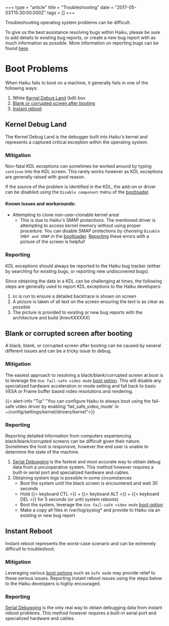 +++
type = "article"
title = "Troubleshooting"
date = "2017-05-03T15:30:00.000Z"
tags = []
+++

Troubleshooting operating system problems can be difficult.

To give us the best assistance resolving bugs within Haiku, please be sure to add details to existing bug reports, or create a new bug report with as much information as possible.  More information on reporting bugs can be found [here](https://dev.haiku-os.org/wiki/ReportingBugs).

# Boot Problems

When Haiku fails to boot on a machine, it generally fails in one of the following ways:

  1. White [Kernel Debug Land](#kernel-debug-land) (kdl) box
  2. [Blank or corrupted screen after booting](#blank-or-corrupted-screen-after-booting)
  3. [Instant reboot](#instant-reboot)

## Kernel Debug Land

The Kernel Debug Land is the debugger built into Haiku's kernel and represents a captured critical exception within the operating system.

### Mitigation

Non-fatal KDL exceptions can sometimes be worked around by typing `continue` into the KDL screen. This rarely works however as KDL exceptions are generally raised with good reason.

If the source of the problem is identified in the KDL, the add-on or driver can be disabled using the `Disable component` menu of the [bootloader](/docs/userguide/en/bootloader.html).

#### Known Issues and workarounds:

  * Attempting to clone non-user-clonable kernel area!
    * This is due to Haiku's SMAP protections.  The mentioned driver is attempting to access kernel memory without using proper procedure. You can disable SMAP protections by choosing `Disable SMEP and SMAP` in the [bootloader](https://www.haiku-os.org/docs/userguide/en/bootloader.html). [Reporting](#reporting) these errors with a picture of the screen is helpful!

### Reporting

KDL exceptions should always be reported to the Haiku bug tracker (either by searching for existing bugs, or reporting new undiscovered bugs).

Since obtaining the data in a KDL can be challenging at times, the following steps are generally used to report KDL exceptions to the Haiku developers:

  1. `bt` is run to ensure a detailed backtrace is shown on screen
  2. A picture is taken of all text on the screen ensuring the text is as clear as possible
  3. The picture is provided to existing or new bug reports with the architecture and build (hrevXXXXXX)

## Blank or corrupted screen after booting

A black, blank, or corrupted screen after booting can be caused by several different issues and can be a tricky issue to debug.

### Mitigation

The easiest approach to resolving a black/blank/corrupted screen at boot is to leverage the `Use fail-safe video mode` [boot option](/docs/userguide/en/bootloader.html). This will disable any specialized hardware acceleration or mode setting and fall back to basic VESA or Frame buffer based video resolutions and rendering.

{{< alert-info "Tip" "You can configure Haiku to always boot using the fail-safe video driver by enabling 'fail_safe_video_mode' in ~/config/settings/kernel/drivers/kernel">}}

### Reporting

Reporting detailed information from computers experiencing black/blank/corrupted screens can be difficult given their nature. Sometimes the host is responsive, however the end user is unable to determine the state of the machine.

  1. [Serial Debugging](troubleshooting/serial) is the fastest and most accurate way to obtain debug data from a uncooperative system. This method however requires a built-in serial port and specialized hardware and cables.
  2. Obtaining system logs is possible in some circumstances
     - Boot the system until the black screen is encountered and wait 30 seconds
	 - Hold {{< keyboard CTL >}} + {{< keyboard ALT >}} + {{< keyboard DEL >}} for 5 seconds (or until system reboots)
	 - Boot the system, leverage the `Use fail-safe video mode` [boot option](/docs/userguide/en/bootloader.html)
	 - Make a copy all files in /var/log/syslog* and provide to Haiku via an existing or new bug report

## Instant Reboot

Instant reboot represents the worst-case scenario and can be extremely difficult to troubleshoot.

### Mitigation

Leveraging various [boot options](/docs/userguide/en/bootloader.html) such as `Safe mode` may provide relief to these serious issues. Reporting instant reboot issues using the steps below to the Haiku developers is highly encouraged.

### Reporting

[Serial Debugging](troubleshooting/serial) is the only real way to obtain debugging data from instant reboot problems. This method however requires a built-in serial port and specialized hardware and cables.
